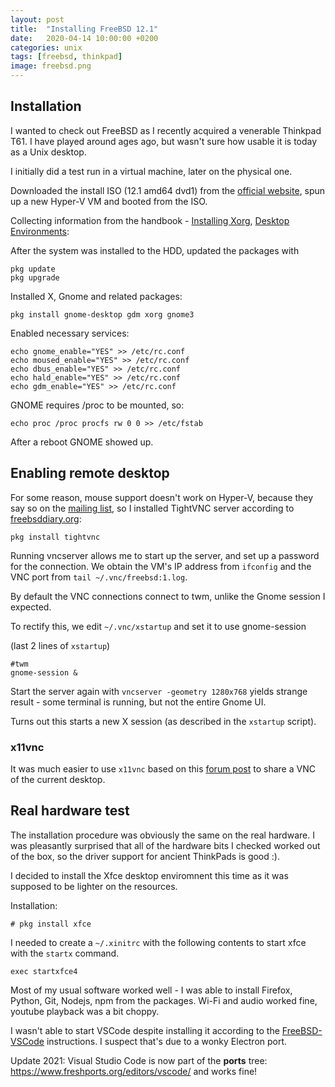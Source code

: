 ```yaml
---
layout: post
title:  "Installing FreeBSD 12.1"
date:   2020-04-14 10:00:00 +0200
categories: unix
tags: [freebsd, thinkpad]
image: freebsd.png
---
```


## Installation

I wanted to check out FreeBSD as I recently acquired a venerable Thinkpad T61. I have played around ages ago, but wasn't sure how usable it is today as a Unix desktop.

I initially did a test run in a virtual machine, later on the physical one.

Downloaded the install ISO (12.1 amd64 dvd1) from the [official website](https://www.freebsd.org/where.html), spun up a new Hyper-V VM and booted from the ISO.

Collecting information from the handbook - [Installing Xorg](https://www.freebsd.org/doc/handbook/x-install.html), [Desktop Environments](https://www.freebsd.org/doc/handbook/x11-wm.html):

After the system was installed to the HDD, updated the packages with

```shell
pkg update 
pkg upgrade
```

Installed X, Gnome and related packages:
```shell
pkg install gnome-desktop gdm xorg gnome3
```

Enabled necessary services:
```shell
echo gnome_enable="YES" >> /etc/rc.conf
echo moused_enable="YES" >> /etc/rc.conf
echo dbus_enable="YES" >> /etc/rc.conf
echo hald_enable="YES" >> /etc/rc.conf
echo gdm_enable="YES" >> /etc/rc.conf
```

GNOME requires /proc to be mounted, so:

```shell
echo proc /proc procfs rw 0 0 >> /etc/fstab
```

After a reboot GNOME showed up.

## Enabling remote desktop
 
For some reason, mouse support doesn't work on Hyper-V, because they say so on the [mailing list](https://bugs.freebsd.org/bugzilla/show_bug.cgi?id=221074#c3), so I installed TightVNC server according to [freebsddiary.org](http://www.freebsddiary.org/tightvnc.php):


```shell
pkg install tightvnc
```

Running vncserver allows me to start up the server, and set up a password for the connection. We obtain the VM's IP address from `ifconfig` and the VNC port from `tail ~/.vnc/freebsd:1.log`.

By default the VNC connections connect to twm, unlike the Gnome session I expected.

To rectify this, we edit `~/.vnc/xstartup` and set it to use gnome-session

(last 2 lines of `xstartup`)
```
#twm
gnome-session &
```

Start the server again with `vncserver -geometry 1280x768` yields strange result - some terminal is running, but not the entire Gnome UI.

Turns out this starts a new X session (as described in the `xstartup` script).

### x11vnc

It was much easier to use `x11vnc` based on this [forum post](https://askubuntu.com/a/107434) to share a VNC of the current desktop.

## Real hardware test

The installation procedure was obviously the same on the real hardware. I was pleasantly surprised that all of the hardware bits I checked worked out of the box, so the driver support for ancient ThinkPads is good :). 

I decided to install the Xfce desktop enviromnent this time as it was supposed to be lighter on the resources.

Installation:
```
# pkg install xfce
```

I needed to create a `~/.xinitrc` with the following contents to start xfce with the `startx` command.

```shell
exec startxfce4
```

Most of my usual software worked well - I was able to install Firefox, Python, Git, Nodejs, npm from the packages. Wi-Fi and audio worked fine, youtube playback was a bit choppy. 

I wasn't able to start VSCode despite installing it according to the [FreeBSD-VSCode](https://github.com/tagattie/FreeBSD-VSCode) instructions. I suspect that's due to a wonky Electron port.

Update 2021:
Visual Studio Code is now part of the **ports** tree: https://www.freshports.org/editors/vscode/ and works fine!